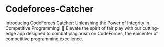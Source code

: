 # Codeforces-Catcher
Introducing CodeForces Catcher: Unleashing the Power of Integrity in Competitive Programming!  🚀 Elevate the spirit of fair play with our cutting-edge app designed to combat plagiarism on CodeForces, the epicenter of competitive programming excellence.
